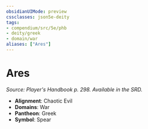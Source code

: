 ```yaml
---
obsidianUIMode: preview
cssclasses: json5e-deity
tags:
- compendium/src/5e/phb
- deity/greek
- domain/war
aliases: ["Ares"]
---
```

# Ares
*Source: Player's Handbook p. 298. Available in the SRD.* 

- **Alignment**: Chaotic Evil
- **Domains**: War
- **Pantheon**: Greek
- **Symbol**: Spear